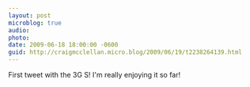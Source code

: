 ```yaml
---
layout: post
microblog: true
audio: 
photo: 
date: 2009-06-18 18:00:00 -0600
guid: http://craigmcclellan.micro.blog/2009/06/19/t2238264139.html
---
```

First tweet with the 3G S! I'm really enjoying it so far!

